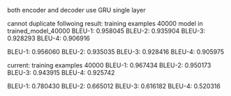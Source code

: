 both encoder and decoder use GRU single layer

cannot duplicate follwoing result:
training examples 40000
model in trained_model_40000
BLEU-1: 0.958045
BLEU-2: 0.935904
BLEU-3: 0.928293
BLEU-4: 0.906916

BLEU-1: 0.956060
BLEU-2: 0.935035
BLEU-3: 0.928416
BLEU-4: 0.905975

current:
training examples 40000
BLEU-1: 0.967434
BLEU-2: 0.950173
BLEU-3: 0.943915
BLEU-4: 0.925742

BLEU-1: 0.780430
BLEU-2: 0.665012
BLEU-3: 0.616182
BLEU-4: 0.520316